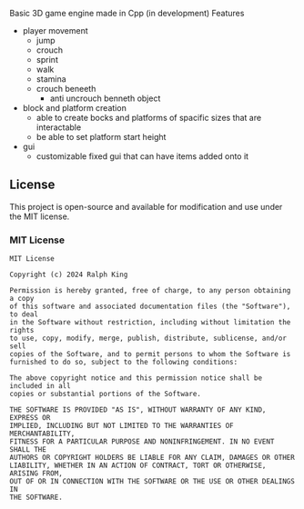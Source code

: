 Basic 3D game engine made in Cpp (in development)
Features
- player movement
    - jump
    - crouch
    - sprint
    - walk
    - stamina
    - crouch beneeth
        - anti uncrouch benneth object
- block and platform creation
    - able to create bocks and platforms of spacific sizes that are interactable
    - be able to set platform start height
- gui
    - customizable fixed gui that can have items added onto it 


## License

This project is open-source and available for modification and use under the MIT license.

### MIT License

```
MIT License

Copyright (c) 2024 Ralph King

Permission is hereby granted, free of charge, to any person obtaining a copy
of this software and associated documentation files (the "Software"), to deal
in the Software without restriction, including without limitation the rights
to use, copy, modify, merge, publish, distribute, sublicense, and/or sell
copies of the Software, and to permit persons to whom the Software is
furnished to do so, subject to the following conditions:

The above copyright notice and this permission notice shall be included in all
copies or substantial portions of the Software.

THE SOFTWARE IS PROVIDED "AS IS", WITHOUT WARRANTY OF ANY KIND, EXPRESS OR
IMPLIED, INCLUDING BUT NOT LIMITED TO THE WARRANTIES OF MERCHANTABILITY,
FITNESS FOR A PARTICULAR PURPOSE AND NONINFRINGEMENT. IN NO EVENT SHALL THE
AUTHORS OR COPYRIGHT HOLDERS BE LIABLE FOR ANY CLAIM, DAMAGES OR OTHER
LIABILITY, WHETHER IN AN ACTION OF CONTRACT, TORT OR OTHERWISE, ARISING FROM,
OUT OF OR IN CONNECTION WITH THE SOFTWARE OR THE USE OR OTHER DEALINGS IN
THE SOFTWARE.
```
